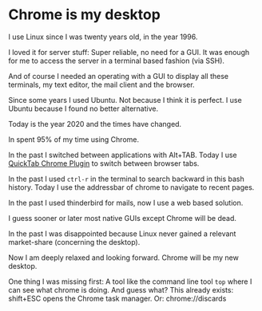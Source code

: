 # Chrome is my desktop

I use Linux since I was twenty years old, in the year 1996. 

I loved it for server stuff: Super reliable, no need for a GUI. It was enough for me to access the
server in a terminal based fashion (via SSH).

And of course I needed an operating with a GUI to display all these terminals, my text editor, the mail client and the browser.

Since some years I used Ubuntu. Not because I think it is perfect. I use Ubuntu because I found no better alternative.

Today is the year 2020 and the times have changed.

In spent 95% of my time using Chrome. 

In the past I switched between applications with Alt+TAB. Today I use [QuickTab Chrome Plugin](https://chrome.google.com/webstore/detail/quick-tabs/jnjfeinjfmenlddahdjdmgpbokiacbbb?hl=en) to switch between browser tabs.

In the past I used `ctrl-r` in the terminal to search backward in this bash history. Today I use the addressbar of chrome to navigate to recent pages.

In the past I used thinderbird for mails, now I use a web based solution.

I guess sooner or later most native GUIs except Chrome will be dead.

In the past I was disappointed because Linux never gained a relevant market-share (concerning the desktop).

Now I am deeply relaxed and looking forward. Chrome will be my new desktop.

One thing I was missing first: A tool like the command line tool `top` where I can see what chrome is doing.
And guess what? This already exists: shift+ESC opens the Chrome task manager.
Or: chrome://discards




